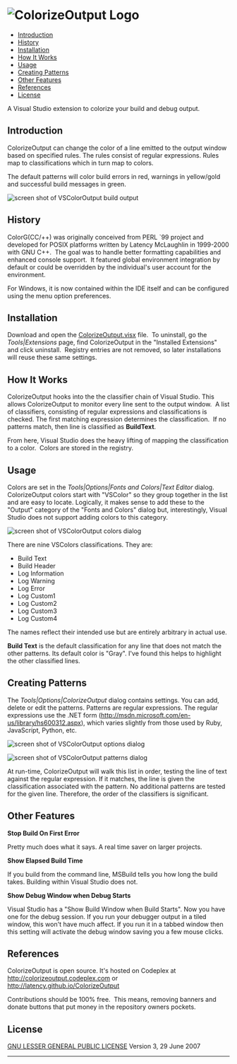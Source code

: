 ![ColorizeOutput Logo](http://bio-hazard.cx/colorizeoutput/images/ColorizeOutputLogo.png)
=====================================================

<ul>
  <li><a href="#introduction">Introduction</a>
  <li><a href="#history">History</a>
  <li><a href="#installation">Installation</a>
  <li><a href="#howitworks">How It Works</a>  
  <li><a href="#usage">Usage</a>
  <li><a href="#patterns">Creating Patterns</a>
  <li><a href="#features">Other Features</a>
  <li><a href="#references">References</a> </li>
  <li><a href="#license">License</a> </li>
</ul>

<p>A Visual Studio extension to colorize your build and debug output.</p>

<a name="introduction"><h2>Introduction</h2></a>

ColorizeOutput can change the color of a line emitted to the output
window based on specified rules. The rules consist of regular
expressions. Rules map to classifications which in turn map to colors.

The default patterns will color build errors in red, warnings in
yellow/gold and successful build messages in green.

![screen shot of VSColorOutput build output](http://bio-hazard.cx/colorizeoutput/images/vscoloroutput.png)

<a name="history"><h2>History</h2></a>

ColorG(CC/++) was originally conceived from PERL \`99 project and
developed for POSIX platforms written by Latency McLaughlin in 1999-2000
with GNU C++.  The goal was to handle better formatting capabilities and
enhanced console support.  It featured global environment integration by
default or could be overridden by the individual's user account for the
environment.

For Windows, it is now contained within the IDE itself and can be
configured using the menu option preferences.

<a name="installation"><h2>Installation</h2></a>

Download and open the
[ColorizeOutput.visx](http://visualstudiogallery.msdn.microsoft.com/f4d9c2b5-d6d7-4543-a7a5-2d7ebabc2496)
file.  To uninstall, go the *Tools|Extensions* page, find ColorizeOutput
in the "Installed Extensions" and click uninstall.  Registry entries are
not removed, so later installations will reuse these same settings.

<a name="howitworks"><h2>How It Works</h2></a>

ColorizeOutput hooks into the the classifier chain of Visual Studio.
This allows ColorizeOutput to monitor every line sent to the output
window.  A list of classifiers, consisting of regular expressions and
classifications is checked. The first matching expression determines the
classification.  If no patterns match, then line is classified as
**BuildText**.

From here, Visual Studio does the heavy lifting of mapping the
classification to a color.  Colors are stored in the registry.

<a name="usage"><h2>Usage</h2></a>

Colors are set in the *Tools|Options|Fonts and Colors|Text Editor*
dialog. ColorizeOutput colors start with "VSColor" so they group
together in the list and are easy to locate. Logically, it makes sense
to add these to the "Output" category of the "Fonts and Colors" dialog
but, interestingly, Visual Studio does not support adding colors to this
category.

![screen shot of VSColorOutput colors
dialog](http://bio-hazard.cx/colorizeoutput/images/vscoloroutputcolors.png)

There are nine VSColors classifications. They are:

-   Build Text
-   Build Header
-   Log Information
-   Log Warning
-   Log Error
-   Log Custom1
-   Log Custom2
-   Log Custom3
-   Log Custom4

The names reflect their intended use but are entirely arbitrary in
actual use.

**Build Text** is the default classification for any line that does not
match the other patterns. Its default color is "Gray". I've found this
helps to highlight the other classified lines.

<a name="patterns"><h2>Creating Patterns</h2></a>

The *Tools|Options|ColorizeOutput* dialog contains settings. You can
add, delete or edit the patterns. Patterns are regular expressions. The
regular expressions use the .NET form
(<http://msdn.microsoft.com/en-us/library/hs600312.aspx>), which varies
slightly from those used by Ruby, JavaScript, Python, etc.

![screen shot of VSColorOutput options
dialog](http://bio-hazard.cx/colorizeoutput/images/vscoloroutputoptions.png)

![screen shot of VSColorOutput patterns
dialog](http://bio-hazard.cx/colorizeoutput/images/vscoloroutputpatterns.png)

At run-time, ColorizeOutput will walk this list in order, testing the
line of text against the regular expression. If it matches, the line is
given the classification associated with the pattern. No additional
patterns are tested for the given line. Therefore, the order of the
classifiers is significant.

<a name="features"><h2>Other Features</h2></a>

**Stop Build On First Error**

Pretty much does what it says. A real time saver on larger projects.

**Show Elapsed Build Time**

If you build from the command line, MSBuild tells you how long the build
takes. Building within Visual Studio does not.

**Show Debug Window when Debug Starts**

Visual Studio has a "Show Build Window when Build Starts". Now you have
one for the debug session. If you run your debugger output in a tiled
window, this won't have much affect. If you run it in a tabbed window
then this setting will activate the debug window saving you a few mouse
clicks.

<a name="references"><h2>References</h2></a>

ColorizeOutput is open source. It's hosted on Codeplex at
<http://colorizeoutput.codeplex.com> or <http://latency.github.io/ColorizeOutput>

Contributions should be 100% free.  This means, removing banners and
donate buttons that put money in the repository owners pockets.

<a name="license"><h2>License</h2></a>
<div id="LicenseTerms">
  <p>
    <a href="http://www.gnu.org/copyleft/gpl.html">GNU LESSER GENERAL PUBLIC LICENSE</a>
    Version 3, 29 June 2007
  </p>
</div>
<hr>